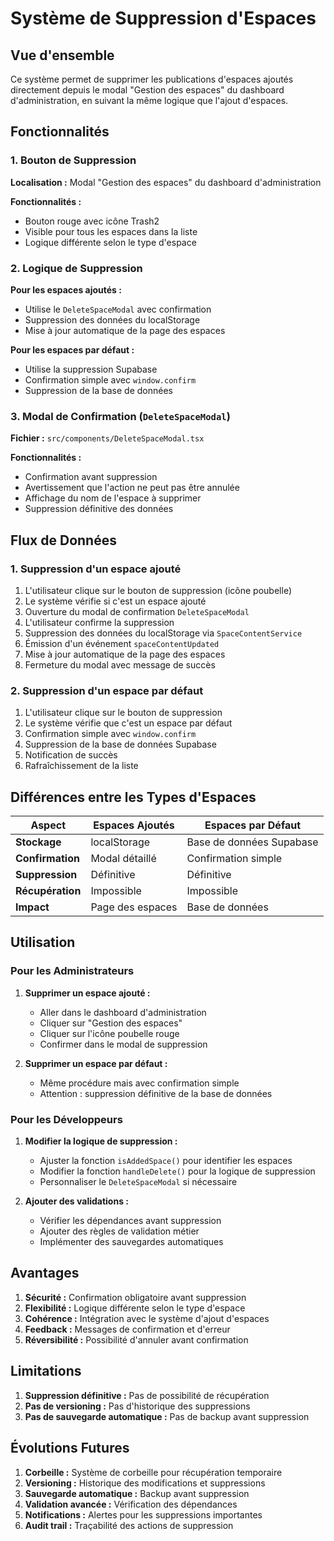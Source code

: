 # Système de Suppression d'Espaces

## Vue d'ensemble

Ce système permet de supprimer les publications d'espaces ajoutés directement depuis le modal "Gestion des espaces" du dashboard d'administration, en suivant la même logique que l'ajout d'espaces.

## Fonctionnalités

### 1. Bouton de Suppression

**Localisation :** Modal "Gestion des espaces" du dashboard d'administration

**Fonctionnalités :**
- Bouton rouge avec icône Trash2
- Visible pour tous les espaces dans la liste
- Logique différente selon le type d'espace

### 2. Logique de Suppression

**Pour les espaces ajoutés :**
- Utilise le `DeleteSpaceModal` avec confirmation
- Suppression des données du localStorage
- Mise à jour automatique de la page des espaces

**Pour les espaces par défaut :**
- Utilise la suppression Supabase
- Confirmation simple avec `window.confirm`
- Suppression de la base de données

### 3. Modal de Confirmation (`DeleteSpaceModal`)

**Fichier :** `src/components/DeleteSpaceModal.tsx`

**Fonctionnalités :**
- Confirmation avant suppression
- Avertissement que l'action ne peut pas être annulée
- Affichage du nom de l'espace à supprimer
- Suppression définitive des données

## Flux de Données

### 1. Suppression d'un espace ajouté

1. L'utilisateur clique sur le bouton de suppression (icône poubelle)
2. Le système vérifie si c'est un espace ajouté
3. Ouverture du modal de confirmation `DeleteSpaceModal`
4. L'utilisateur confirme la suppression
5. Suppression des données du localStorage via `SpaceContentService`
6. Émission d'un événement `spaceContentUpdated`
7. Mise à jour automatique de la page des espaces
8. Fermeture du modal avec message de succès

### 2. Suppression d'un espace par défaut

1. L'utilisateur clique sur le bouton de suppression
2. Le système vérifie que c'est un espace par défaut
3. Confirmation simple avec `window.confirm`
4. Suppression de la base de données Supabase
5. Notification de succès
6. Rafraîchissement de la liste

## Différences entre les Types d'Espaces

| Aspect | Espaces Ajoutés | Espaces par Défaut |
|--------|-----------------|-------------------|
| **Stockage** | localStorage | Base de données Supabase |
| **Confirmation** | Modal détaillé | Confirmation simple |
| **Suppression** | Définitive | Définitive |
| **Récupération** | Impossible | Impossible |
| **Impact** | Page des espaces | Base de données |

## Utilisation

### Pour les Administrateurs

1. **Supprimer un espace ajouté :**
   - Aller dans le dashboard d'administration
   - Cliquer sur "Gestion des espaces"
   - Cliquer sur l'icône poubelle rouge
   - Confirmer dans le modal de suppression

2. **Supprimer un espace par défaut :**
   - Même procédure mais avec confirmation simple
   - Attention : suppression définitive de la base de données

### Pour les Développeurs

1. **Modifier la logique de suppression :**
   - Ajuster la fonction `isAddedSpace()` pour identifier les espaces
   - Modifier la fonction `handleDelete()` pour la logique de suppression
   - Personnaliser le `DeleteSpaceModal` si nécessaire

2. **Ajouter des validations :**
   - Vérifier les dépendances avant suppression
   - Ajouter des règles de validation métier
   - Implémenter des sauvegardes automatiques

## Avantages

1. **Sécurité :** Confirmation obligatoire avant suppression
2. **Flexibilité :** Logique différente selon le type d'espace
3. **Cohérence :** Intégration avec le système d'ajout d'espaces
4. **Feedback :** Messages de confirmation et d'erreur
5. **Réversibilité :** Possibilité d'annuler avant confirmation

## Limitations

1. **Suppression définitive :** Pas de possibilité de récupération
2. **Pas de versioning :** Pas d'historique des suppressions
3. **Pas de sauvegarde automatique :** Pas de backup avant suppression

## Évolutions Futures

1. **Corbeille :** Système de corbeille pour récupération temporaire
2. **Versioning :** Historique des modifications et suppressions
3. **Sauvegarde automatique :** Backup avant suppression
4. **Validation avancée :** Vérification des dépendances
5. **Notifications :** Alertes pour les suppressions importantes
6. **Audit trail :** Traçabilité des actions de suppression
